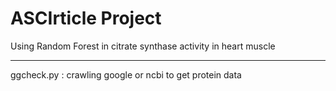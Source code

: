 # ASCIrticle Project
Using Random Forest in citrate synthase activity in heart muscle

***
ggcheck.py : crawling google or ncbi to get protein data
